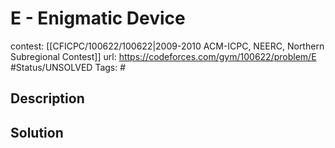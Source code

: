 # E - Enigmatic Device

contest: [[CFICPC/100622/100622|2009-2010 ACM-ICPC, NEERC, Northern Subregional Contest]]
url: https://codeforces.com/gym/100622/problem/E
#Status/UNSOLVED
Tags: #

## Description

## Solution

